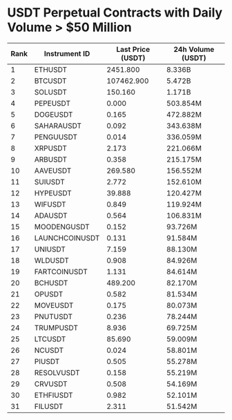 # USDT Perpetual Contracts with Daily Volume > $50 Million

| Rank | Instrument ID | Last Price (USDT) | 24h Volume (USDT) |
|------|---------------|-------------------|-------------------|
| 1 | ETHUSDT | 2451.800 | 8.336B |
| 2 | BTCUSDT | 107462.900 | 5.472B |
| 3 | SOLUSDT | 150.160 | 1.171B |
| 4 | PEPEUSDT | 0.000 | 503.854M |
| 5 | DOGEUSDT | 0.165 | 472.882M |
| 6 | SAHARAUSDT | 0.092 | 343.638M |
| 7 | PENGUUSDT | 0.014 | 336.059M |
| 8 | XRPUSDT | 2.173 | 221.066M |
| 9 | ARBUSDT | 0.358 | 215.175M |
| 10 | AAVEUSDT | 269.580 | 156.552M |
| 11 | SUIUSDT | 2.772 | 152.610M |
| 12 | HYPEUSDT | 39.888 | 120.427M |
| 13 | WIFUSDT | 0.849 | 119.924M |
| 14 | ADAUSDT | 0.564 | 106.831M |
| 15 | MOODENGUSDT | 0.152 | 93.726M |
| 16 | LAUNCHCOINUSDT | 0.131 | 91.584M |
| 17 | UNIUSDT | 7.159 | 88.130M |
| 18 | WLDUSDT | 0.908 | 84.926M |
| 19 | FARTCOINUSDT | 1.131 | 84.614M |
| 20 | BCHUSDT | 489.200 | 82.170M |
| 21 | OPUSDT | 0.582 | 81.534M |
| 22 | MOVEUSDT | 0.175 | 80.073M |
| 23 | PNUTUSDT | 0.236 | 78.244M |
| 24 | TRUMPUSDT | 8.936 | 69.725M |
| 25 | LTCUSDT | 85.690 | 59.009M |
| 26 | NCUSDT | 0.024 | 58.801M |
| 27 | PIUSDT | 0.505 | 55.278M |
| 28 | RESOLVUSDT | 0.158 | 55.219M |
| 29 | CRVUSDT | 0.508 | 54.169M |
| 30 | ETHFIUSDT | 0.982 | 52.101M |
| 31 | FILUSDT | 2.311 | 51.542M |
